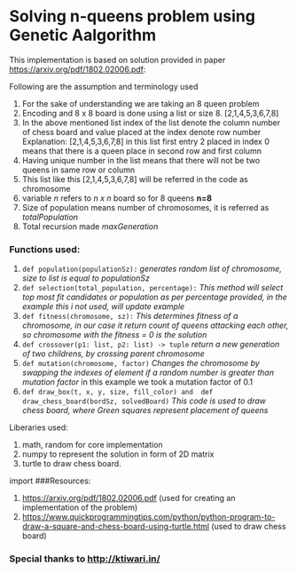 # Solving n-queens problem using Genetic Aalgorithm

This implementation is based on solution provided in paper https://arxiv.org/pdf/1802.02006.pdf:


Following are the assumption and terminology used
1. For the sake of understanding we are taking an 8 queen problem
2. Encoding and 8 x 8 board is done using a list or size 8. [2,1,4,5,3,6,7,8]
3. In the above mentioned list index of the list denote the column number of chess board and value placed at the index denote row number
Explanation: [2,1,4,5,3,6,7,8] in this list first entry 2 placed in index 0 means that there is a queen place in second row and first column
4. Having unique number in the list means that there will not be two queens in same row or column
5. This list like this [2,1,4,5,3,6,7,8] will be referred in the code as chromosome
6. variable _n_ refers to  _n x n_ board so for 8 queens **n=8**
7. Size of population means number of chromosomes, it is referred as _totalPopulation_
8. Total recursion made _maxGeneration_

### Functions used:
1. `def population(populationSz):` _generates random list of chromosome, size to list is equal to populationSz_
2. `def selection(total_population, percentage):` _This method will select top most fit candidates or population as per percentage provided, in the example this i not used, will update example_
3. `def fitness(chromosome, sz):`  _This determines fitness of a chromosome, in our case it return count of queens attacking each other, so chromosome with the fitness = 0 is the solution_
4. `def crossover(p1: list, p2: list) -> tuple` _return a new generation of two childrens, by crossing parent chromosome_
5. `def mutation(chromosome, factor)` _Changes the chromosome by swapping the indexes of element if a random number is greater than mutation factor_ in this example we took a mutation factor of 0.1
6. `def draw_box(t, x, y, size, fill_color) and  def draw_chess_board(bordSz, solvedBoard)` _This code is used to draw chess board, where Green squares represent placement of queens_

Liberaries used:
1. math, random  for core implementation
2. numpy to represent the solution in form of 2D matrix
3. turtle to draw chess board.

import 
###Resources:
1. https://arxiv.org/pdf/1802.02006.pdf (used for creating an implementation of the problem)
2. https://www.quickprogrammingtips.com/python/python-program-to-draw-a-square-and-chess-board-using-turtle.html (used to draw chess board)
### Special thanks to http://ktiwari.in/
